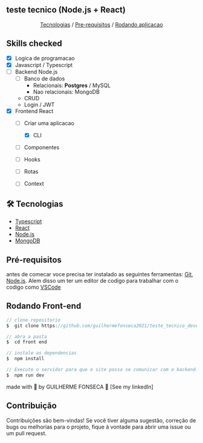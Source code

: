 ## teste tecnico (Node.js + React)

<p align="center"> 
    <a href="#🛠️-tecnologias"> Tecnologias</a> / 
    <a href="#pré-requisitos">Pre-requisitos</a> / 
    <a href="#rodando-front-end">Rodando aplicacao</a>
</p>

## Skills checked

* [X] Logica de programacao
* [x] Javascript / Typescript
* [ ] Backend Node.js
    * [ ] Banco de dados
      * Relacionais: **Postgres** / MySQL
      * Nao relacionais: MongoDB
    * CRUD
    * Login / JWT
* [x] Frontend React
    * [ ] Criar uma aplicacao
      *  [x]  CLI
    * [ ] Componentes
    * [ ] Hooks
    * [ ] Rotas
    * [ ] Context


## 🛠️ Tecnologias 

- [Typescript](https://www.typescriptlang.org/)
- [React](https://pt-br.react.org/)
- [Node.js](https://nodejs.org/en/)
- [MongoDB](https://www.mongodb.com/pt-br)

## Pré-requisitos

antes de comecar voce precisa ter instalado as seguintes ferramentas:
[Git](https://git-scm.com), [Node.js](https://nodejs.org/en/).
Alem disso um ter um editor de codigo para trabalhar com o codigo como [VSCode](https://code.visualstudio.com/)


##  Rodando Front-end


```js
// clone repositorio
$  git clone https://github.com/guilhermefonseca2021/teste_tecnico_developer

// abra a pasta
$  cd front end

// instale as dependencias
$  npm install

// Execute o servidor para que o site possa se comunicar com o backend.
$  npm run dev

```



made with 💜 by GUILHERME FONSECA 👋 [See my linkedIn]

## Contribuição

Contribuições são bem-vindas! Se você tiver alguma sugestão, correção de bugs ou melhorias para o projeto, fique à vontade para abrir uma issue ou um pull request.